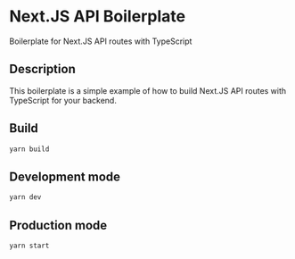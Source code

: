 # Next.JS API Boilerplate

Boilerplate for Next.JS API routes with TypeScript

## Description

This boilerplate is a simple example of how to build Next.JS API routes with TypeScript for your backend.

## Build

```sh
yarn build
```

## Development mode

```sh
yarn dev
```

## Production mode

```sh
yarn start
```
